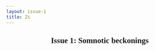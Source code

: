 ```yaml
---
layout: issue-1
title: Zs
---
```


<center><h2 style="font-family: 'Abril Fatface', cursive;">
    Issue 1: Somnotic beckonings
</h2></center>